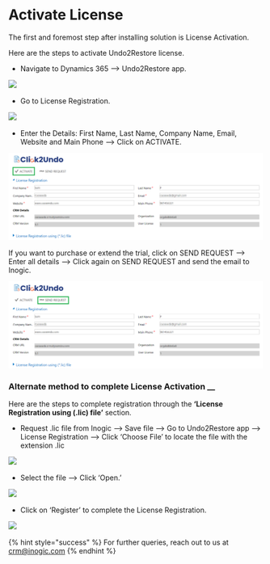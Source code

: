 # Activate License

The first and foremost step after installing solution is License Activation.

Here are the steps to activate Undo2Restore license.

* Navigate to Dynamics 365 --> Undo2Restore app.&#x20;

![](<../../.gitbook/assets/Lic\_0.1 - Copy.png>)

* Go to License Registration.

![](<../../.gitbook/assets/C2U\_1 - Copy.png>)

* Enter the Details: First Name, Last Name, Company Name, Email, Website and Main Phone --> Click on ACTIVATE.  &#x20;

![](../../.gitbook/assets/Lic3.2.png)

If you want to purchase or extend the trial, click on SEND REQUEST --> Enter all details --> Click again on SEND REQUEST and send the email to Inogic.&#x20;

![](<../../.gitbook/assets/Lic3.2 - Copy.png>)

### Alternate method to complete License Activation __&#x20;

Here are the steps to complete registration through the **‘License Registration using (.lic) file’** section.

* Request .lic file from Inogic --> Save file --> Go to Undo2Restore app --> License Registration --> Click ‘Choose File’ to locate the file with the extension .lic

![](<../../.gitbook/assets/Lic\_3 - Copy (2).png>)

* Select the file --> Click ‘Open.’

![](<../../.gitbook/assets/Lic\_4 - Copy (1).png>)

* Click on ‘Register’ to complete the License Registration.

![](<../../.gitbook/assets/Lic\_5 (5).png>)

{% hint style="success" %}
For further queries, reach out to us at [crm@inogic.com](mailto:crm@inogic.com)
{% endhint %}
